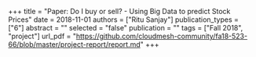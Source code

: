 +++
title = "Paper: Do I buy or sell? - Using Big Data to predict Stock Prices"
date = 2018-11-01
authors = ["Ritu Sanjay"]
publication_types = ["6"]
abstract = ""
selected = "false"
publication = ""
tags = ["Fall 2018", "project"]
url_pdf = "https://github.com/cloudmesh-community/fa18-523-66/blob/master/project-report/report.md"
+++

